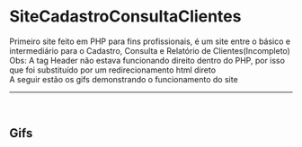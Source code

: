 # SiteCadastroConsultaClientes
Primeiro site feito em PHP para fins profissionais, é um site entre o básico e intermediário para o Cadastro, Consulta e Relatório de Clientes(Incompleto)
<br>
Obs: A tag Header não estava funcionando direito dentro do PHP, por isso que foi substituído por um redirecionamento html direto
<br>
A seguir estão os gifs demonstrando o funcionamento do site 
<hr><br>
<h2>Gifs</h2>
